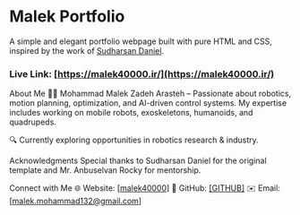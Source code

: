 # Malek Portfolio  

A simple and elegant portfolio webpage built with pure HTML and CSS, inspired by the work of [Sudharsan Daniel](https://github.com/danielace1).  

### Live Link: [https://malek40000.ir/](https://malek40000.ir/)  



About Me
👨‍💻 Mohammad Malek Zadeh Arasteh – Passionate about robotics, motion planning, optimization, and AI-driven control systems. My expertise includes working on mobile robots, exoskeletons, humanoids, and quadrupeds.

🔍 Currently exploring opportunities in robotics research & industry.

Acknowledgments
Special thanks to Sudharsan Daniel for the original template and Mr. Anbuselvan Rocky for mentorship.

Connect with Me
🌐 Website: [[malek40000](https://malek40000.netlify.app/)]
🐙 GitHub: [[GITHUB]](https://github.com/M-Malek132)
✉️ Email: [malek.mohammad132@gmail.com]

